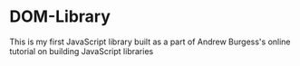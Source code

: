 # DOM-Library
This is my first JavaScript library built as a part of Andrew Burgess's online tutorial on building JavaScript libraries
